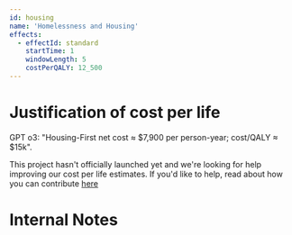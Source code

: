 ```yaml
---
id: housing
name: 'Homelessness and Housing'
effects:
  - effectId: standard
    startTime: 1
    windowLength: 5
    costPerQALY: 12_500
---
```


# Justification of cost per life

GPT o3: "Housing-First net cost ≈ $7,900 per person-year; cost/QALY ≈ $15k".

This project hasn't officially launched yet and we're looking for help improving our cost per life estimates.
If you'd like to help, read about how you can contribute [here](https://github.com/impactlist/impactlist/blob/master/CONTRIBUTING.md)

# Internal Notes

